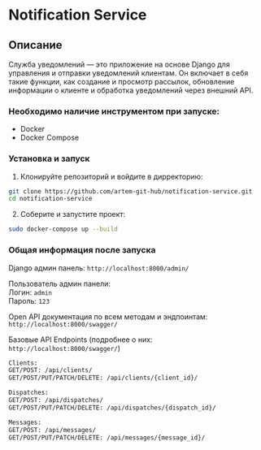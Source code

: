 # Notification Service

## Описание
Служба уведомлений — это приложение на основе Django для управления и отправки уведомлений клиентам. Он включает в себя такие функции, как создание и просмотр рассылок, обновление информации о клиенте и обработка уведомлений через внешний API.

### Необходимо наличие инструментом при запуске:
- Docker
- Docker Compose

### Установка и запуск
1. Клонируйте репозиторий и войдите в дирректорию:
   
```bash
git clone https://github.com/artem-git-hub/notification-service.git
cd notification-service
```

2. Соберите и запустите проект:

```bash
sudo docker-compose up --build
```

### Общая информация после запуска


Django админ панель: `http://localhost:8000/admin/`  

Пользователь админ панели:  
Логин: `admin`  
Пароль: `123`  

Open API документация по всем методам и эндпоинтам: `http://localhost:8000/swagger/`  

Базовые API Endpoints (подробнее о них: `http://localhost:8000/swagger/`)  

```bash
Clients:
GET/POST: /api/clients/ 
GET/POST/PUT/PATCH/DELETE: /api/clients/{client_id}/

Dispatches:
GET/POST: /api/dispatches/
GET/POST/PUT/PATCH/DELETE: /api/dispatches/{dispatch_id}/

Messages:
GET/POST: /api/messages/
GET/POST/PUT/PATCH/DELETE: /api/messages/{message_id}/
```
